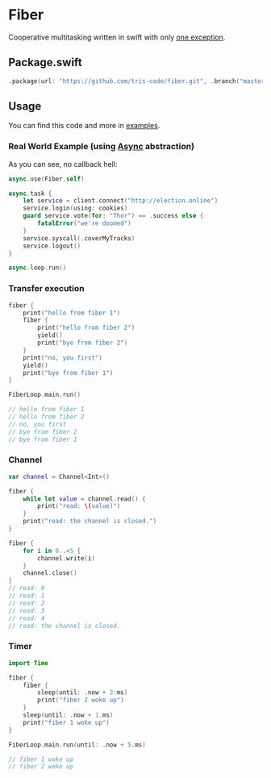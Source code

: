 # Fiber

Cooperative multitasking written in swift with only [one exception](https://github.com/tris-code/fiber/tree/master/Sources/CCoro/coro.c).

## Package.swift

```swift
.package(url: "https://github.com/tris-code/fiber.git", .branch("master"))
```

## Usage

You can find this code and more in [examples](https://github.com/tris-code/examples).

### Real World Example (using [Async](https://github.com/tris-code/async) abstraction)

As you can see, no callback hell:
```swift
async.use(Fiber.self)

async.task {
    let service = client.connect("http://election.online")
    service.login(using: cookies)
    guard service.vote(for: "Thor") == .success else {
        fatalError("we're doomed")
    }
    service.syscall(.coverMyTracks)
    service.logout()
}

async.loop.run()
```

### Transfer execution

```swift
fiber {
    print("hello from fiber 1")
    fiber {
        print("hello from fiber 2")
        yield()
        print("bye from fiber 2")
    }
    print("no, you first")
    yield()
    print("bye from fiber 1")
}

FiberLoop.main.run()

// hello from fiber 1
// hello from fiber 2
// no, you first
// bye from fiber 2
// bye from fiber 1
```

### Channel

```swift
var channel = Channel<Int>()

fiber {
    while let value = channel.read() {
        print("read: \(value)")
    }
    print("read: the channel is closed.")
}

fiber {
    for i in 0..<5 {
        channel.write(i)
    }
    channel.close()
}
// read: 0
// read: 1
// read: 2
// read: 3
// read: 4
// read: the channel is closed.
```

### Timer

```swift
import Time

fiber {
    fiber {
        sleep(until: .now + 2.ms)
        print("fiber 2 woke up")
    }
    sleep(until: .now + 1.ms)
    print("fiber 1 woke up")
}

FiberLoop.main.run(until: .now + 5.ms)

// fiber 1 woke up
// fiber 2 woke up
```
